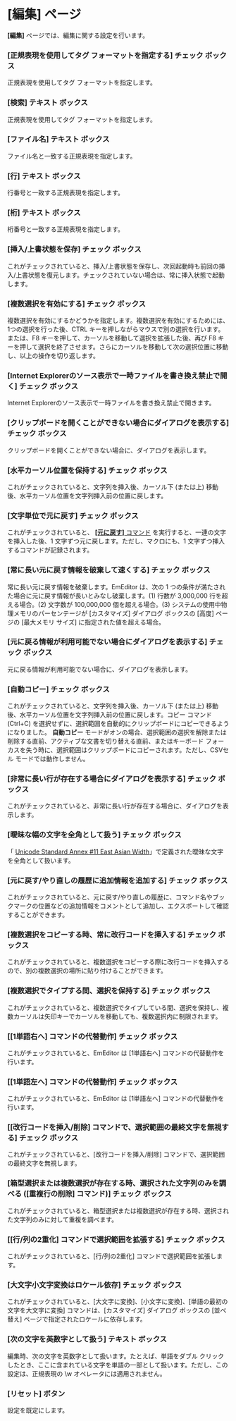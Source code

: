 # \[編集\] ページ

**\[編集\]** ページでは、編集に関する設定を行います。

### \[正規表現を使用してタグ フォーマットを指定する\] チェック ボックス

正規表現を使用してタグ フォーマットを指定します。

### \[検索\] テキスト ボックス

正規表現を使用してタグ フォーマットを指定します。

### \[ファイル名\] テキスト ボックス

ファイル名と一致する正規表現を指定します。

### \[行\] テキスト ボックス

行番号と一致する正規表現を指定します。

### \[桁\] テキスト ボックス

桁番号と一致する正規表現を指定します。

### \[挿入/上書状態を保存\] チェック ボックス

これがチェックされていると、挿入/上書状態を保存し、次回起動時も前回の挿入/上書状態を復元します。チェックされていない場合は、常に挿入状態で起動します。

### \[複数選択を有効にする\] チェック ボックス

複数選択を有効にするかどうかを指定します。複数選択を有効にするためには、1つの選択を行った後、CTRL キーを押しながらマウスで別の選択を行います。または、F8 キーを押して、カーソルを移動して選択を拡張した後、再び F8 キーを押して選択を終了させます。さらにカーソルを移動して次の選択位置に移動し、以上の操作を切り返します。

### \[Internet Explorerのソース表示で一時ファイルを書き換え禁止で開く\] チェック ボックス

Internet Explorerのソース表示で一時ファイルを書き換え禁止で開きます。

### \[クリップボードを開くことができない場合にダイアログを表示する\] チェック ボックス

クリップボードを開くことができない場合に、ダイアログを表示します。

### \[水平カーソル位置を保持する\] チェック ボックス

これがチェックされていると、文字列を挿入後、カーソル下 (または上) 移動後、水平カーソル位置を文字列挿入前の位置に戻します。

### \[文字単位で元に戻す\] チェック ボックス

これがチェックされていると、 [**\[元に戻す\]** コマンド](../../../cmd/edit/edit_undo) を実行すると、一連の文字を挿入した後、1
文字ずつ元に戻します。ただし、マクロにも、1 文字ずつ挿入するコマンドが記録されます。

### \[常に長い元に戻す情報を破棄して速くする\] チェック ボックス

常に長い元に戻す情報を破棄します。EmEditor は、次の 1 つの条件が満たされた場合に元に戻す情報が長いとみなし破棄します。(1) 行数が 3,000,000 行を超える場合。(2) 文字数が 100,000,000 個を超える場合。(3) システムの使用中物理メモリのパーセンテージが \[カスタマイズ\] ダイアログ ボックスの \[高度\] ページの \[最大メモリ サイズ\] に指定された値を超える場合。

### \[元に戻る情報が利用可能でない場合にダイアログを表示する\] チェック ボックス

元に戻る情報が利用可能でない場合に、ダイアログを表示します。

### \[自動コピー\] チェック ボックス

これがチェックされていると、文字列を挿入後、カーソル下 (または上) 移動後、水平カーソル位置を文字列挿入前の位置に戻します。コピー コマンド (Ctrl+C) を選択せずに、選択範囲を自動的にクリップボードにコピーできるようになりました。 **自動コピー** モードがオンの場合、選択範囲の選択を解除または削除する直前、アクティブな文書を切り替える直前、またはキーボード フォーカスを失う時に、選択範囲はクリップボードにコピーされます。ただし、CSVセル モードでは動作しません。

### \[非常に長い行が存在する場合にダイアログを表示する\] チェック ボックス

これがチェックされていると、非常に長い行が存在する場合に、ダイアログを表示します。

### \[曖昧な幅の文字を全角として扱う\] チェック ボックス

「 [Unicode Standard Annex #11 East Asian Width](http://www.unicode.org/reports/tr11/)」で定義された曖昧な文字を全角として扱います。

### \[元に戻す/やり直しの履歴に追加情報を追加する\] チェック ボックス

これがチェックされていると、元に戻す/やり直しの履歴に、コマンド名やブックマークの位置などの追加情報をコメントとして追加し、エクスポートして確認することができます。

### \[複数選択をコピーする時、常に改行コードを挿入する\] チェック ボックス

これがチェックされていると、複数選択をコピーする際に改行コードを挿入するので、別の複数選択の場所に貼り付けることができます。

### \[複数選択でタイプする間、選択を保持する\] チェック ボックス

これがチェックされていると、複数選択でタイプしている間、選択を保持し、複数カーソルは矢印キーでカーソルを移動しても、複数選択内に制限されます。

### \[\[1単語右へ\] コマンドの代替動作\] チェック ボックス

これがチェックされていると、EmEditor は \[1単語右へ\] コマンドの代替動作を行います。

### \[\[1単語左へ\] コマンドの代替動作\] チェック ボックス

これがチェックされていると、EmEditor は \[1単語左へ\] コマンドの代替動作を行います。

### \[\[改行コードを挿入/削除\] コマンドで、選択範囲の最終文字を無視する\] チェック ボックス

これがチェックされていると、\[改行コードを挿入/削除\] コマンドで、選択範囲の最終文字を無視します。

### \[箱型選択または複数選択が存在する時、選択された文字列のみを調べる (\[重複行の削除\] コマンド)\] チェック ボックス

これがチェックされていると、箱型選択または複数選択が存在する時、選択された文字列のみに対して重複を調べます。

### \[\[行/列の2重化\] コマンドで選択範囲を拡張する\] チェック ボックス

これがチェックされていると、\[行/列の2重化\] コマンドで選択範囲を拡張します。

### \[大文字小文字変換はロケール依存\] チェック ボックス

これがチェックされていると、\[大文字に変換\]、\[小文字に変換\]、\[単語の最初の文字を大文字に変換\] コマンドは、\[カスタマイズ\] ダイアログ ボックスの \[並べ替え\] ページで指定されたロケールに依存します。

### \[次の文字を英数字として扱う\] テキスト ボックス

編集時、次の文字を英数字として扱います。たとえば、単語をダブル クリックしたとき、ここに含まれている文字を単語の一部として扱います。ただし、この設定は、正規表現の \\w オペレータには適用されません。

### \[リセット\] ボタン

設定を既定にします。
